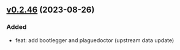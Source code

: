 ## [v0.2.46](https://github.com/chizmw/botc-custom-script-json2pdf/releases/tag/0.2.46) (2023-08-26)

### Added

* feat: add bootlegger and plaguedoctor (upstream data update)